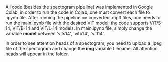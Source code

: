 All code (besides the spectogram pipeline) was implemented in Google Colab, in order to run the code in Colab, one must convert each file to .ipynb file.
After running the pipeline on converted .mp3 files, one needs to run the main.ipynb file with the desired ViT model: the code supports ViT/S-14, ViT/B-14 and ViT/L-14 models.
In main.ipynb file, simply change the variable **model** between 'vits14', 'vitb14', 'vitl14'.


In order to see attention heads of a spectogram, you need to upload a .jpeg file of the spectogram and change the **img** variable filename. 
All attention heads will appear in the folder.

